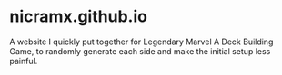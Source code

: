 # nicramx.github.io
A website I quickly put together for Legendary Marvel A Deck Building Game, to randomly generate each side and make the initial setup less painful.
